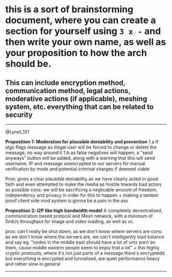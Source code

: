 # this is a sort of brainstorming document, where you can create a section for yourself using `3 x -` and then write your own name, as well as your proposition to how the arch should be.
## This can include encryption method, communication method, legal actions, moderative actions (if applicable), meshing system, etc. everything that can be related to security
---
@Lynet_101  

**Proposition 1: Moderation for plausible deniability and prevention**
  1.a
    if algo flags message as illegal user will be forced to change or delete the message, no way around it
  1.b
    as false negatives will happen, a "send anyways" button will be added, along with a warning that this will send username, IP and message unencrypted to our servers for manual verification by mods and potential criminal charges if deemed viable 

  Pros: gives a clear plausible deniability as we have clearly acted in good faith and even attempted to make the media as hostile towards bad actors as possible
  cons: we will be sacrificing a neglicable amount of freedom, independency and privacy in order for this to happen + making a tamber proof client side mod system is gonna be a pain in the ass

**Proposition 2: I2P like high bandwidth model**
  A completely decentralised, communication based protocol and Mesh network, with a minimum of 5mb/s throughput for image and video loading, as well as vc.
  
  pros: can't really be shut down, as we don't know where servers are
  cons: as we don't know where the servers are, we can't intelligently load balance and say eg. "nodes in the middle east should have a lot of unix porn on them, cause middle eastern people seem to enjoy that a lot" + this highly cryptic protocols, where it's not just parts of a message there's encryptedd but everything is encrypted and tunnalised, are quiet performance heavy and rather slow in general
  
---
